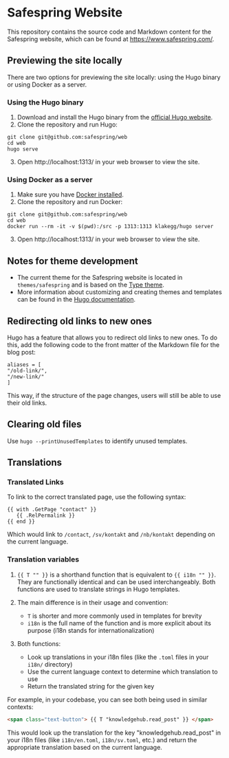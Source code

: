 # Safespring Website

This repository contains the source code and Markdown content for the Safespring website, which can be found at https://www.safespring.com/.

## Previewing the site locally

There are two options for previewing the site locally: using the Hugo binary or using Docker as a server.

### Using the Hugo binary

1. Download and install the Hugo binary from the [official Hugo website](https://gohugo.io/overview/installing/).
2. Clone the repository and run Hugo:

```
git clone git@github.com:safespring/web
cd web
hugo serve
```

3. Open http://localhost:1313/ in your web browser to view the site.

### Using Docker as a server

1. Make sure you have [Docker installed](https://www.docker.com/products/container-runtime#/download).
2. Clone the repository and run Docker:

```
git clone git@github.com:safespring/web
cd web
docker run --rm -it -v $(pwd):/src -p 1313:1313 klakegg/hugo server
```

3. Open http://localhost:1313/ in your web browser to view the site.

## Notes for theme development

- The current theme for the Safespring website is located in `themes/safespring` and is based on the [Type theme](https://github.com/digitalcraftsman/hugo-type-theme).
- More information about customizing and creating themes and templates can be found in the [Hugo documentation](https://gohugo.io/themes/customizing/).

## Redirecting old links to new ones

Hugo has a feature that allows you to redirect old links to new ones. To do this, add the following code to the front matter of the Markdown file for the blog post:

```
aliases = [
"/old-link/",
"/new-link/"
]
```

This way, if the structure of the page changes, users will still be able to use their old links.

## Clearing old files

Use `hugo --printUnusedTemplates` to identify unused templates.

## Translations

### Translated Links

To link to the correct translated page, use the following syntax:

```
{{ with .GetPage "contact" }}
   {{ .RelPermalink }}
{{ end }}
```

Which would link to `/contact`, `/sv/kontakt` and `/nb/kontakt` depending on the current language.

### Translation variables

1. `{{ T "" }}` is a shorthand function that is equivalent to `{{ i18n "" }}`. They are functionally identical and can be used interchangeably. Both functions are used to translate strings in Hugo templates.

2. The main difference is in their usage and convention:

   - `T` is shorter and more commonly used in templates for brevity
   - `i18n` is the full name of the function and is more explicit about its purpose (i18n stands for internationalization)

3. Both functions:
   - Look up translations in your i18n files (like the `.toml` files in your `i18n/` directory)
   - Use the current language context to determine which translation to use
   - Return the translated string for the given key

For example, in your codebase, you can see both being used in similar contexts:

```html
<span class="text-button"> {{ T "knowledgehub.read_post" }} </span>
```

This would look up the translation for the key "knowledgehub.read_post" in your i18n files (like `i18n/en.toml`, `i18n/sv.toml`, etc.) and return the appropriate translation based on the current language.
